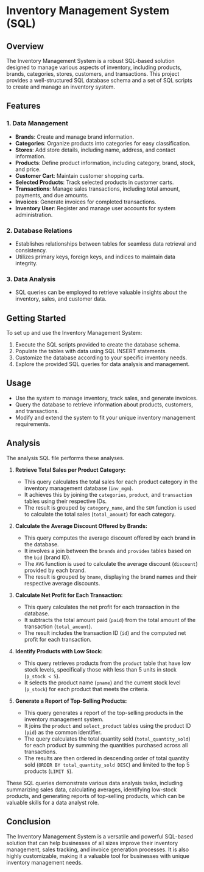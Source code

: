# Inventory Management System (SQL)

## Overview

The Inventory Management System is a robust SQL-based solution designed to manage various aspects of inventory, including products, brands, categories, stores, customers, and transactions.
This project provides a well-structured SQL database schema and a set of SQL scripts to create and manage an inventory system.

## Features

### 1. Data Management

- **Brands**: Create and manage brand information.
- **Categories**: Organize products into categories for easy classification.
- **Stores**: Add store details, including name, address, and contact information.
- **Products**: Define product information, including category, brand, stock, and price.
- **Customer Cart**: Maintain customer shopping carts.
- **Selected Products**: Track selected products in customer carts.
- **Transactions**: Manage sales transactions, including total amount, payments, and due amounts.
- **Invoices**: Generate invoices for completed transactions.
- **Inventory User**: Register and manage user accounts for system administration.

### 2. Database Relations

- Establishes relationships between tables for seamless data retrieval and consistency.
- Utilizes primary keys, foreign keys, and indices to maintain data integrity.

### 3. Data Analysis

- SQL queries can be employed to retrieve valuable insights about the inventory, sales, and customer data.

## Getting Started

To set up and use the Inventory Management System:

1. Execute the SQL scripts provided to create the database schema.
2. Populate the tables with data using SQL INSERT statements.
3. Customize the database according to your specific inventory needs.
4. Explore the provided SQL queries for data analysis and management.

## Usage

- Use the system to manage inventory, track sales, and generate invoices.
- Query the database to retrieve information about products, customers, and transactions.
- Modify and extend the system to fit your unique inventory management requirements.

## Analysis
The analysis SQL file performs these analyses.

1. **Retrieve Total Sales per Product Category:**
   - This query calculates the total sales for each product category in the inventory management database (`inv_mgm`).
   - It achieves this by joining the `categories`, `product`, and `transaction` tables using their respective IDs.
   - The result is grouped by `category_name`, and the `SUM` function is used to calculate the total sales (`total_amount`) for each category.

2. **Calculate the Average Discount Offered by Brands:**
   - This query computes the average discount offered by each brand in the database.
   - It involves a join between the `brands` and `provides` tables based on the `bid` (brand ID).
   - The `AVG` function is used to calculate the average discount (`discount`) provided by each brand.
   - The result is grouped by `bname`, displaying the brand names and their respective average discounts.

3. **Calculate Net Profit for Each Transaction:**
   - This query calculates the net profit for each transaction in the database.
   - It subtracts the total amount paid (`paid`) from the total amount of the transaction (`total_amount`).
   - The result includes the transaction ID (`id`) and the computed net profit for each transaction.

4. **Identify Products with Low Stock:**
   - This query retrieves products from the `product` table that have low stock levels, specifically those with less than 5 units in stock (`p_stock < 5`).
   - It selects the product name (`pname`) and the current stock level (`p_stock`) for each product that meets the criteria.

5. **Generate a Report of Top-Selling Products:**
   - This query generates a report of the top-selling products in the inventory management system.
   - It joins the `product` and `select_product` tables using the product ID (`pid`) as the common identifier.
   - The query calculates the total quantity sold (`total_quantity_sold`) for each product by summing the quantities purchased across all transactions.
   - The results are then ordered in descending order of total quantity sold (`ORDER BY total_quantity_sold DESC`) and limited to the top 5 products (`LIMIT 5`).

These SQL queries demonstrate various data analysis tasks, including summarizing sales data, calculating averages, identifying low-stock products, and generating reports of top-selling products, which can be valuable skills for a data analyst role.

## Conclusion

The Inventory Management System is a versatile and powerful SQL-based solution that can help businesses of all sizes improve their inventory management, sales tracking, and invoice generation processes. It is also highly customizable, making it a valuable tool for businesses with unique inventory management needs.
